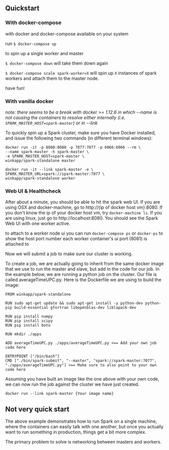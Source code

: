 ## Quickstart

### With docker-compose

with docker and docker-compose available on your system

run `$ docker-compose up`

to spin up a single worker and master

`$ docker-compose down` will take them down again

`$ docker-compose scale spark-worker=X` will spin up `X` instances of spark workers and attach them to the master node.

have fun!

### With vanilla docker

*note: there seems to be a break with docker >= 1.12.6 in which --name is not causing the containers to resolve either internally (i.e. `SPARK_MASTER_HOST=spark-master`) or in --link*

To quickly spin up a Spark cluster, make sure you have Docker installed, and issue the following two commands (in different terminal windows):

    docker run -it -p 8080:8080 -p 7077:7077 -p 6066:6066 --rm \
    --name spark-master -h spark-master \
    -e SPARK_MASTER_HOST=spark-master \
    winkapp/spark-standalone master

    docker run -it --link spark-master -e \
    SPARK_MASTER_URL=spark://spark-master:7077 \
    winkapp/spark-standalone worker

### Web UI & Healthcheck

After about a minute, you should be able to hit the spark web UI. If you are using OSX and docker-machine, go to http://{ip of docker host vm}:8080. If you don't know the ip of your docker host vm, try `docker-machine ls`. If you are using linux, just go to http://localhost:8080. You should see the Spark Web UI with one worker active.

to attach to a worker node ui you can run `docker-compose ps` or `docker-ps` to show the host port number each worker container's ui port (8081) is attached to

Now we will submit a job to make sure our cluster is working.

To create a job, we are actually going to inherit from the same docker image that we use to run the master and slave, but add in the code for our job. In the example below, we are running a python job on the cluster. Our file is called averageTimeUPC.py. Here is the Dockerfile we are using to build the image:

````
FROM winkapp/spark-standalone

RUN sudo apt-get update && sudo apt-get install -y python-dev python-pip build-essential gfortran libopenblas-dev liblapack-dev

RUN pip install numpy
RUN pip install scipy
RUN pip install boto

RUN mkdir ./apps

ADD averageTimeUPC.py ./apps/averageTimeUPC.py <== Add your own job code here

ENTRYPOINT ["/bin/bash"]
CMD ["./bin/spark-submit", "--master", "spark://spark-master:7077", "./apps/averageTimeUPC.py"] <== Make sure to also point to your own code here
````

Assuming you have built an image like the one above with your own code, we can now run the job against the cluster we have just created.

    docker run --link spark-master {Your image name}

## Not very quick start

The above example demonstrates how to run Spark on a single machine, where the containers can easily talk with one another, but once you actually want to run something in production, things get a bit more complex.

The primary problem to solve is networking between masters and workers.
